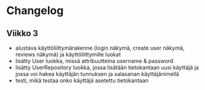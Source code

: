 # Changelog

## Viikko 3

- alustava käyttöliittymärakenne (login näkymä, create user näkymä, reviews näkymä) ja käyttöliittymille luokat
- lisätty User luokka, missä attribuutteina username & password
- lisätty UserRepository luokka, jossa lisätään tietokantaan uusi käyttäjä ja jossa voi hakea käyttäjän tunnuksen ja salasanan käyttäjänimellä
- testi, mikä testaa onko käyttäjä asetettu tietokantaan
